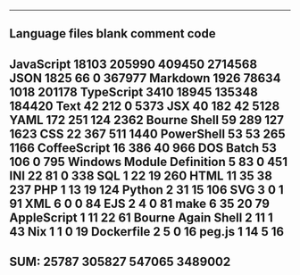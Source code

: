 ---------------------------------------------------------------------------------------
Language                             files          blank        comment           code
---------------------------------------------------------------------------------------
JavaScript                           18103         205990         409450        2714568
JSON                                  1825             66              0         367977
Markdown                              1926          78634           1018         201178
TypeScript                            3410          18945         135348         184420
Text                                    42            212              0           5373
JSX                                     40            182             42           5128
YAML                                   172            251            124           2362
Bourne Shell                            59            289            127           1623
CSS                                     22            367            511           1440
PowerShell                              53             53            265           1166
CoffeeScript                            16            386             40            966
DOS Batch                               53            106              0            795
Windows Module Definition                5             83              0            451
INI                                     22             81              0            338
SQL                                      1             22             19            260
HTML                                    11             35             38            237
PHP                                      1             13             19            124
Python                                   2             31             15            106
SVG                                      3              0              1             91
XML                                      6              0              0             84
EJS                                      2              4              0             81
make                                     6             35             20             79
AppleScript                              1             11             22             61
Bourne Again Shell                       2             11              1             43
Nix                                      1              1              0             19
Dockerfile                               2              5              0             16
peg.js                                   1             14              5             16
---------------------------------------------------------------------------------------
SUM:                                 25787         305827         547065        3489002
---------------------------------------------------------------------------------------
